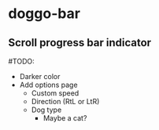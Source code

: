 # doggo-bar
Scroll progress bar indicator
---
#TODO:

* Darker color
* Add options page
  * Custom speed
  * Direction (RtL or LtR)
  * Dog type
    * Maybe a cat?
